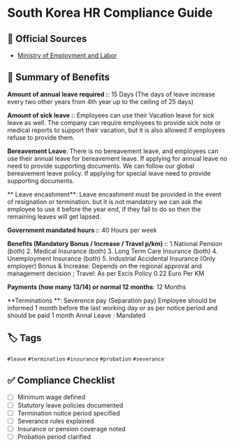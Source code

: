 # South Korea HR Compliance Guide

## 📜 Official Sources
- [Ministry of Employment and Labor](https://www.moel.go.kr/english/)

## 🧾 Summary of Benefits
**Amount of annual leave required :**: 15 Days (The days of leave increase every two other years from 4th year up to the ceiling of 25 days)

**Amount of sick leave :**: Employees can use their Vacation leave for sick leave as well.
The company can require employees to provide sick note or medical reports to support their vacation, but it is also allowed if employees refuse to provide them.

**Bereavement Leave**: There is no bereavement leave, and employees can use their annual leave for bereavement leave. If applying for annual leave no need to provide supporting documents. 
We can follow our global bereavement leave policy. If applying for special leave need to provide supporting documents.

** Leave encashment**: Leave encashment must be provided in the event of resignation or termination. but it is not mandatory we can ask the employee to use it before the year end, if they fail to do so then the remaining leaves will get lapsed.

**Government mandated hours :**: 40 Hours per week

**Benefits (Mandatory Bonus / Increase / Travel p/km) :**: 1.National Pension (both)
  2. Medical Insurance (both)
  3. Long Term Care Insurance (both)
  4. Unemployment Insurance (both) 
  5. Industrial Accidental Insurance (Only employer) Bonus & Increase: Depends on the regional approval and management decision ;
 Travel: As per Excis Policy 0.22 Euro Per KM

**Payments (how many 13/14) or normal 12 months**: 12 Months

**Terminations **: Severence pay (Separation pay)
Employee should be informed 1 month before the last working day or as per notice period and should be paid 1 month 
Annal Leave : Mandated

## 🏷️ Tags
`#leave` `#termination` `#insurance` `#probation` `#severance`

## ✅ Compliance Checklist
- [ ] Minimum wage defined
- [ ] Statutory leave policies documented
- [ ] Termination notice period specified
- [ ] Severance rules explained
- [ ] Insurance or pension coverage noted
- [ ] Probation period clarified
